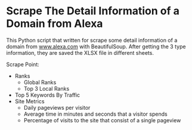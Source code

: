 # Scrape The Detail Information of a Domain from Alexa
This Python script that written for scrape some detail information of a domain from www.alexa.com with BeautifulSoup. After getting the 3 type information, they are saved the XLSX file in different sheets.

Scrape Point:
- Ranks
    - Global Ranks
    - Top 3 Local Ranks
- Top 5 Keywords By Traffic 
- Site Metrics
    - Daily pageviews per visitor
    - Average time in minutes and seconds that a visitor spends
    - Percentage of visits to the site that consist of a single pageview
